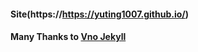 
#### Site(https://https://yuting1007.github.io/)
#### Many Thanks to [Vno Jekyll](https://github.com/onevcat/vno-jekyll)
